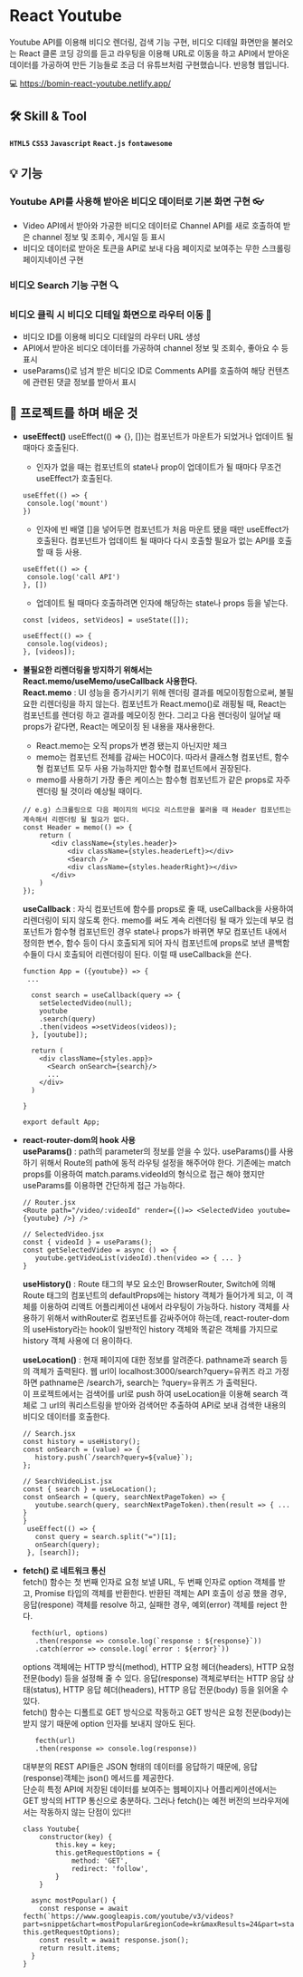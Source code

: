 # React Youtube

Youtube API를 이용해 비디오 렌더링, 검색 기능 구현, 비디오 디테일 화면만을 불러오는 React 클론 코딩 강의를 듣고 라우팅을 이용해 URL로 이동을 하고 API에서 받아온 데이터를 가공하여 만든 기능들로 조금 더 유튜브처럼 구현했습니다.
반응형 웹입니다.

💻  <https://bomin-react-youtube.netlify.app/>


 ## 🛠 Skill & Tool
 **`HTML5`**  **`CSS3`**  **`Javascript`**  **`React.js`** **`fontawesome`**


## 💡 기능
### Youtube API를 사용해 받아온 비디오 데이터로 기본 화면 구현 👓
 - Video API에서 받아와 가공한 비디오 데이터로 Channel API를 새로 호출하여 받은 channel 정보 및 조회수, 게시일 등 표시
 - 비디오 데이터로 받아온 토큰을 API로 보내 다음 페이지로 보여주는 무한 스크롤링 페이지네이션 구현
 
### 비디오 Search 기능 구현 🔍
 
### 비디오 클릭 시 비디오 디테일 화면으로 라우터 이동 📜
 - 비디오 ID를 이용해 비디오 디테일의 라우터 URL 생성
 - API에서 받아온 비디오 데이터를 가공하여 channel 정보 및 조회수, 좋아요 수 등 표시
 - useParams()로 넘겨 받은 비디오 ID로 Comments API를 호출하여 해당 컨텐츠에 관련된 댓글 정보를 받아서 표시
 
## 📖 프로젝트를 하며 배운 것
 - **useEffect()**
   useEffect(() => {}, [])는 컴포넌트가 마운트가 되었거나 업데이트 될 때마다 호출된다. 
   - 인자가 없을 때는 컴포넌트의 state나 prop이 업데이트가 될 때마다 무조건 useEffect가 호출된다.
    ```
    useEffet(() => {
     console.log('mount')
    })
    ```
    - 인자에 빈 배열 []을 넣어두면 컴포넌트가 처음 마운트 됐을 때만 useEffect가 호출된다. 컴포넌트가 업데이트 될 때마다 다시 호출할 필요가 없는 API를 호출할 때 등 사용.
    ```
    useEffet(() => {
     console.log('call API')
    }, [])
    ```
    - 업데이트 될 때마다 호출하려면 인자에 해당하는 state나 props 등을 넣는다.
    ```
    const [videos, setVideos] = useState([]);
    
    useEffect(() => {
     console.log(videos);
    }, [videos]);
    ```
 - **불필요한 리렌더링을 방지하기 위해서는  React.memo/useMemo/useCallback 사용한다.**    
   **React.memo** : UI 성능을 증가시키기 위해 렌더링 결과를 메모이징함으로써, 불필요한 리렌더링을 하지 않는다. 컴포넌트가 React.memo()로 래핑될 때, React는 컴포넌트를 렌더링 하고 결과를 메모이징 한다. 그리고 다음 렌더링이 일어날 때 props가 같다면, React는 메모이징 된 내용을 재사용한다. 
     - React.memo는 오직 props가 변경 됐는지 아닌지만 체크
     - memo는 컴포넌트 전체를 감싸는 HOC이다. 따라서 클래스형 컴포넌트, 함수형 컴포넌트 모두 사용 가능하지만 함수형 컴포넌트에서 권장된다. 
     - memo를 사용하기 가장 좋은 케이스는 함수형 컴포넌트가 같은 props로 자주 렌더링 될 것이라 예상될 때이다. 
     ```
     // e.g) 스크롤링으로 다음 페이지의 비디오 리스트만을 불러올 때 Header 컴포넌트는 계속해서 리렌더링 될 필요가 없다.
     const Header = memo(() => {
         return (
            <div className={styles.header}>
                <div className={styles.headerLeft}></div>
                <Search />
                <div className={styles.headerRight}></div>
            </div>
         )
     });
     ``` 
         
         
          
          
   **useCallback** :  자식 컴포넌트에 함수를 props로 줄 때, useCallback을 사용하여 리렌더링이 되지 않도록 한다. memo를 써도 계속 리렌더링 될 때가 있는데 부모 컴포넌트가 함수형 컴포넌트인 경우 state나 props가 바뀌면 부모 컴포넌트 내에서 정의한 변수, 함수 등이 다시 호출되게 되어 자식 컴포넌트에 props로 보낸 콜백함수들이 다시 호출되어 리렌더링이 된다. 이럴 때 useCallback을 쓴다.    
   ```
   function App = ({youtube}) => {
    ...

     const search = useCallback(query => {
       setSelectedVideo(null);
       youtube
       .search(query)
       .then(videos =>setVideos(videos));
     }, [youtube]);

     return (
       <div className={styles.app}>
         <Search onSearch={search}/>
         ...
       </div>
     )

   }

   export default App;
   ```
  
 - **react-router-dom의 hook 사용**  
  **useParams()**  : path의 parameter의 정보를 얻을 수 있다. useParams()를 사용하기 위해서 Route의 path에 동적 라우팅 설정을 해주어야 한다. 
  기존에는 match props를 이용하여 match.params.videoId의 형식으로 접근 해야 했지만 useParams를 이용하면 간단하게 접근 가능하다.
   ```
   // Router.jsx
   <Route path="/video/:videoId" render={()=> <SelectedVideo youtube={youtube} />} />
   
   // SelectedVideo.jsx
   const { videoId } = useParams();
   const getSelectedVideo = async () => {
      youtube.getVideoList(videoId).then(video => { ... }
   }
   ```
   **useHistory()**  : Route 태그의 부모 요소인 BrowserRouter, Switch에 의해 Route 태그의 컴포넌트의 defaultProps에는 history 객체가 들어가게 되고, 
   이 객체를 이용하여 리액트 어플리케이션 내에서 라우팅이 가능하다. history 객체를 사용하기 위해서 withRouter로 컴포넌트를 감싸주어야 하는데, 
   react-router-dom의 useHistory라는 hook이 일반적인 history 객체와 똑같은 객체를 가지므로 history 객체 사용에 더 용이하다.    
       
       
   **useLocation()**  : 현재 페이지에 대한 정보를 알려준다. pathname과 search 등의 객체가 출력된다. 
   웹 url이 localhost:3000/search?query=유퀴즈 라고 가정하면 pathname은 /search가, search는 ?query=유퀴즈 가 출력된다.    
   이 프로젝트에서는 검색어를 url로 push 하여 useLocation을 이용해 search 객체로 그 url의 쿼리스트링을 받아와 
   검색어만 추출하여 API로 보내 검색한 내용의 비디오 데이터를 호출한다.
   ```
   // Search.jsx
   const history = useHistory();
   const onSearch = (value) => {
      history.push(`/search?query=${value}`);
   };
   ```
   ```
   // SearchVideoList.jsx
   const { search } = useLocation();
   const onSearch = (query, searchNextPageToken) => {
      youtube.search(query, searchNextPageToken).then(result => { ... }
   }
    useEffect(() => {
      const query = search.split("=")[1];
      onSearch(query);
    }, [search]);
   ```
  
 - **fetch() 로 네트워크 통신**    
   fetch() 함수는 첫 번째 인자로 요청 보낼 URL, 두 번째 인자로 option 객체를 받고, Promise 타입의 객체를 반환한다. 반환된 객체는 API 호출이 성공 했을 경우, 응답(respone) 객체를 resolve 하고, 실패한 경우, 예외(error) 객체를 reject 한다.
    ```
      fecth(url, options)
       .then(response => console.log(`response : ${response}`))
       .catch(error => console.log(`error : ${error}`))
   ```
   options 객체에는 HTTP 방식(method), HTTP 요청 헤더(headers), HTTP 요청 전문(body) 등을 설정해 줄 수 있다. 응답(response) 객체로부터는 HTTP 응답 상태(status), HTTP 응답 헤더(headers), HTTP 응답 전문(body) 등을 읽어올 수 있다.     
    fetch() 함수는 디폴트로 GET 방식으로 작동하고 GET 방식은 요청 전문(body)는 받지 않기 때문에 option 인자를 보내지 않아도 된다.     
     ```
        fecth(url)
        .then(response => console.log(response))
     ```
    대부분의 REST API들은 JSON 형태의 데이터를 응답하기 때문에, 응답(response)객체는 json() 메서드를 제공한다.    
    단순히 특정 API에 저장된 데이터를 보여주는 웹페이지나 어플리케이션에서는 GET 방식의 HTTP 통신으로 충분하다. 그러나 fetch()는 예전 버전의 브라우저에서는 작동하지 않는 단점이 있다!!    
    
    ```// youtube.js
    class Youtube{
        constructor(key) {
            this.key = key;
            this.getRequestOptions = {
                method: 'GET',
                redirect: 'follow',
            }
        }

      async mostPopular() {
        const response = await fecth(`https://www.googleapis.com/youtube/v3/videos?part=snippet&chart=mostPopular&regionCode=kr&maxResults=24&part=statistics&key=${this.key}`, this.getRequestOptions);
        const result = await response.json();
        return result.items;	
      }
    }
    ```
     
 
